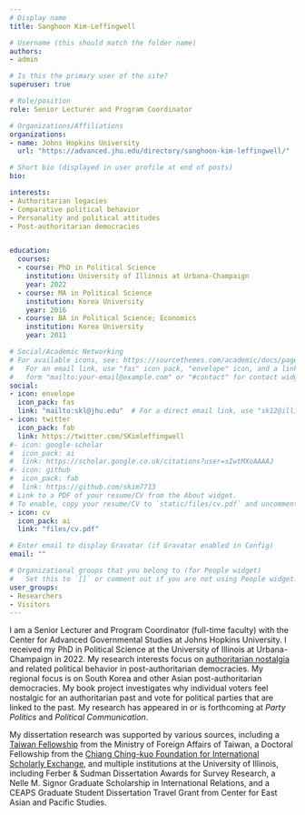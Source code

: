 ```yaml
---
# Display name
title: Sanghoon Kim-Leffingwell

# Username (this should match the folder name)
authors:
- admin

# Is this the primary user of the site?
superuser: true

# Role/position
role: Senior Lecturer and Program Coordinator

# Organizations/Affiliations
organizations:
- name: Johns Hopkins University
  url: "https://advanced.jhu.edu/directory/sanghoon-kim-leffingwell/"

# Short bio (displayed in user profile at end of posts)
bio: 

interests:
- Authoritarian legacies
- Comparative political behavior
- Personality and political attitudes
- Post-authoritarian democracies


education:
  courses:
  - course: PhD in Political Science
    institution: University of Illinois at Urbana-Champaign
    year: 2022
  - course: MA in Political Science
    institution: Korea University
    year: 2016
  - course: BA in Political Science; Economics
    institution: Korea University
    year: 2011

# Social/Academic Networking
# For available icons, see: https://sourcethemes.com/academic/docs/page-builder/#icons
#   For an email link, use "fas" icon pack, "envelope" icon, and a link in the
#   form "mailto:your-email@example.com" or "#contact" for contact widget.
social:
- icon: envelope
  icon_pack: fas
  link: "mailto:skl@jhu.edu"  # For a direct email link, use "sk12@illinois.edu".
- icon: twitter
  icon_pack: fab
  link: https://twitter.com/SKimleffingwell
#- icon: google-scholar
#  icon_pack: ai
#  link: https://scholar.google.co.uk/citations?user=sIwtMXoAAAAJ
#- icon: github
#  icon_pack: fab
#  link: https://github.com/skim7713
# Link to a PDF of your resume/CV from the About widget.
# To enable, copy your resume/CV to `static/files/cv.pdf` and uncomment the lines below.
- icon: cv
  icon_pack: ai
  link: "files/cv.pdf"

# Enter email to display Gravatar (if Gravatar enabled in Config)
email: ""

# Organizational groups that you belong to (for People widget)
#   Set this to `[]` or comment out if you are not using People widget.
user_groups:
- Researchers
- Visitors
---
```


I am a Senior Lecturer and Program Coordinator (full-time faculty) with the Center for Advanced Governmental Studies at Johns Hopkins University. I received my PhD in Political Science at the University of Illinois at Urbana-Champaign in 2022. My research interests focus on [authoritarian nostalgia](https://www.sanghoonkim.org/publication/dissertation/dissertation/) and related political behavior in post-authoritarian democracies. My regional focus is on South Korea and other Asian post-authoritarian democracies. My book project investigates why individual voters feel nostalgic for an authoritarian past and vote for political parties that are linked to the past. My research has appeared in or is forthcoming at *Party Politics* and *Political Communication*.

My dissertation research was supported by various sources, including a [Taiwan Fellowship](https://taiwanfellowship.ncl.edu.tw/eng/index.aspx) from the Ministry of Foreign Affairs of Taiwan, a Doctoral Fellowship from the [Chiang Ching-kuo Foundation for International Scholarly Exchange](http://www.cckf.org/en/), and multiple institutions at the University of Illinois, including Ferber & Sudman Dissertation Awards for Survey Research, a Nelle M. Signor Graduate Scholarship in International Relations, and a CEAPS Graduate Student Dissertation Travel Grant from Center for East Asian and Pacific Studies. 

